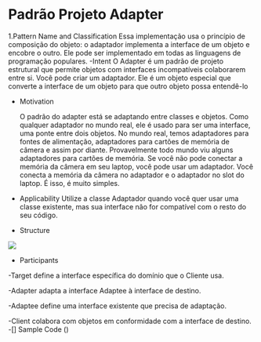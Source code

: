 # Padrão Projeto Adapter
1.Pattern Name and Classification
Essa implementação usa o princípio de composição do objeto: o adaptador implementa a interface de um objeto e encobre o outro. Ele pode ser implementado em todas as linguagens de programação populares.
  -Intent
  O Adapter é um padrão de projeto estrutural que permite objetos com interfaces incompatíveis colaborarem entre si.
  Você pode criar um adaptador. Ele é um objeto especial que converte a interface de um objeto para que outro objeto possa entendê-lo
  - Motivation
  
    O padrão do adapter está se adaptando entre classes e objetos. Como qualquer adaptador no mundo real, ele é usado para ser uma interface, uma ponte entre dois objetos. No mundo real, temos adaptadores para fontes de alimentação, adaptadores para cartões de memória de câmera e assim por diante. Provavelmente todo mundo viu alguns adaptadores para cartões de memória. Se você não pode conectar a memória da câmera em seu laptop, você pode usar um adaptador. Você conecta a memória da câmera no adaptador e o adaptador no slot do laptop. É isso, é muito simples.
  - Applicability
     Utilize a classe Adaptador quando você quer usar uma classe existente, mas sua interface não for compatível com o resto do seu código.
  
  - Structure 
  
  ![](https://refactoring.guru/images/patterns/diagrams/adapter/example.png)
  
  - Participants
  
   -Target define a interface específica do domínio que o Cliente usa.
   
   -Adapter adapta a interface Adaptee à interface de destino.
   
   -Adaptee define uma interface existente que precisa de adaptação.
   
   -Client colabora com objetos em conformidade com a interface de destino.
  -[] Sample Code ()
